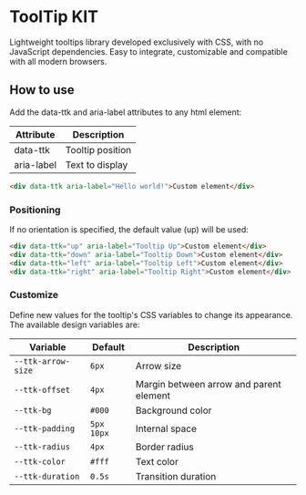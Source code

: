 # ToolTip KIT

Lightweight tooltips library developed exclusively with CSS, with no JavaScript dependencies. Easy to integrate, customizable and compatible with all modern browsers.

## How to use

Add the data-ttk and aria-label attributes to any html element:

| Attribute  | Description      |
| ---------- | ---------------- |
| data-ttk   | Tooltip position |
| aria-label | Text to display  |

```html
<div data-ttk aria-label="Hello world!">Custom element</div>
```

### Positioning

If no orientation is specified, the default value (up) will be used:

```html
<div data-ttk="up" aria-label="Tooltip Up">Custom element</div>
<div data-ttk="down" aria-label="Tooltip Down">Custom element</div>
<div data-ttk="left" aria-label="Tooltip Left">Custom element</div>
<div data-ttk="right" aria-label="Tooltip Right">Custom element</div>
```

### Customize

Define new values for the tooltip's CSS variables to change its appearance. The available design variables are:

| Variable           | Default    | Description                             |
| ------------------ | ---------- | --------------------------------------- |
| `--ttk-arrow-size` | `6px`      | Arrow size                              |
| `--ttk-offset`     | `4px`      | Margin between arrow and parent element |
| `--ttk-bg`         | `#000`     | Background color                        |
| `--ttk-padding`    | `5px 10px` | Internal space                          |
| `--ttk-radius`     | `4px`      | Border radius                           |
| `--ttk-color`      | `#fff`     | Text color                              |
| `--ttk-duration`   | `0.5s`     | Transition duration                     |
